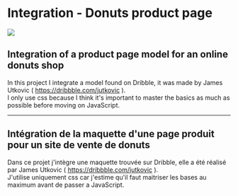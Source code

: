 # Integration - Donuts product page
<a href="https://donuts.pruvostbastien.fr/" target="_blank"><img src="https://img.shields.io/badge/ctrl_%2B_click_here_to_see_the_website-324050?style=for-the-badge&logo=github&logoColor=white" /></a>

## Integration of a product page model for an online donuts shop

In this project I integrate a model found on Dribble, it was made by James Utkovic ( https://dribbble.com/jutkovic ).  
I only use css because I think it's important to master the basics as much as possible before moving on JavaScript.

---

## Intégration de la maquette d'une page produit pour un site de vente de donuts

Dans ce projet j'intègre une maquette trouvée sur Dribble, elle a été réalisé par James Utkovic ( https://dribbble.com/jutkovic ).  
J'utilise uniquement css car j'estime qu'il faut maitriser les bases au maximum avant de passer a JavaScript.
